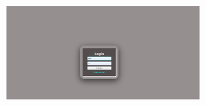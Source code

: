 ![image alt](https://github.com/missinggoverner/Tweeter-not-really/blob/c024911d5d10a6740e84d687dc117a9c97cd821f/Screenshot%202025-04-09%20095556.png)
